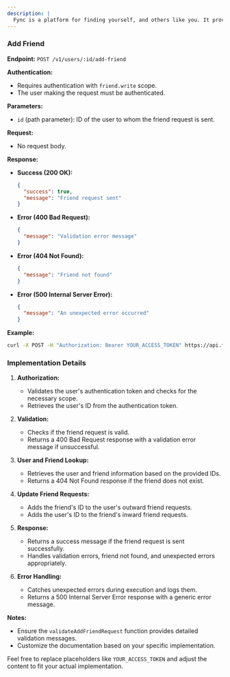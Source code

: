 ```yaml
---
description: |
  Fync is a platform for finding yourself, and others like you. It provides a public opensouce API for letting other applications connect your friends network to their own. It also provides a web interface for managing your friends network, and a mobile app to Fync(sync) with your friends.
---
```


### Add Friend

**Endpoint:** `POST /v1/users/:id/add-friend`

**Authentication:**

- Requires authentication with `friend.write` scope.
- The user making the request must be authenticated.

**Parameters:**

- `id` (path parameter): ID of the user to whom the friend request is sent.

**Request:**

- No request body.

**Response:**

- **Success (200 OK):**
  ```json
  {
    "success": true,
    "message": "Friend request sent"
  }
  ```
- **Error (400 Bad Request):**
  ```json
  {
    "message": "Validation error message"
  }
  ```
- **Error (404 Not Found):**
  ```json
  {
    "message": "Friend not found"
  }
  ```
- **Error (500 Internal Server Error):**
  ```json
  {
    "message": "An unexpected error occurred"
  }
  ```

**Example:**

```bash
curl -X POST -H "Authorization: Bearer YOUR_ACCESS_TOKEN" https://api.fync.in/v1/users/123/add-friend
```

### Implementation Details

1. **Authorization:**
   - Validates the user's authentication token and checks for the necessary
     scope.
   - Retrieves the user's ID from the authentication token.

2. **Validation:**
   - Checks if the friend request is valid.
   - Returns a 400 Bad Request response with a validation error message if
     unsuccessful.

3. **User and Friend Lookup:**
   - Retrieves the user and friend information based on the provided IDs.
   - Returns a 404 Not Found response if the friend does not exist.

4. **Update Friend Requests:**
   - Adds the friend's ID to the user's outward friend requests.
   - Adds the user's ID to the friend's inward friend requests.

5. **Response:**
   - Returns a success message if the friend request is sent successfully.
   - Handles validation errors, friend not found, and unexpected errors
     appropriately.

6. **Error Handling:**
   - Catches unexpected errors during execution and logs them.
   - Returns a 500 Internal Server Error response with a generic error message.

**Notes:**

- Ensure the `validateAddFriendRequest` function provides detailed validation
  messages.
- Customize the documentation based on your specific implementation.

Feel free to replace placeholders like `YOUR_ACCESS_TOKEN` and adjust the
content to fit your actual implementation.
